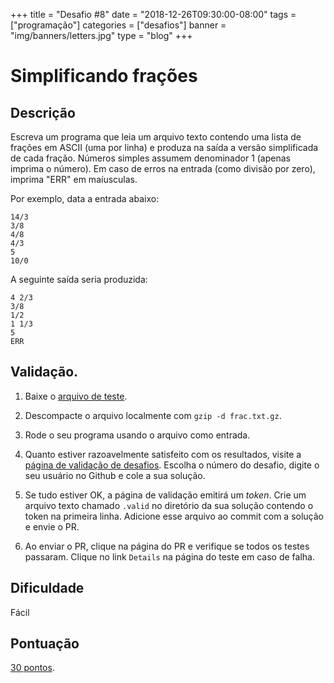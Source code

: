 +++
title = "Desafio #8"
date = "2018-12-26T09:30:00-08:00"
tags = ["programação"]
categories = ["desafios"]
banner = "img/banners/letters.jpg"
type = "blog"
+++

# Simplificando frações

## Descrição

Escreva um programa que leia um arquivo texto contendo uma lista de frações em
ASCII (uma por linha) e produza na saída a versão simplificada de cada fração.
Números simples assumem denominador 1 (apenas imprima o número).  Em caso de
erros na entrada (como divisão por zero), imprima "ERR" em maíusculas.

Por exemplo, data a entrada abaixo:

```
14/3
3/8
4/8
4/3
5
10/0
```

A seguinte saída seria produzida:

```
4 2/3
3/8
1/2
1 1/3
5
ERR
```

## Validação.

1. Baixe o [arquivo de teste](https://osprogramadores.com/files/d08/frac.txt.gz).

1. Descompacte o arquivo localmente com `gzip -d frac.txt.gz`.

1. Rode o seu programa usando o arquivo como entrada.

1. Quanto estiver razoavelmente satisfeito com os resultados, visite a [página de validação de desafios](https://osprogramadores.com/v). Escolha o número do desafio, digite o seu usuário no Github e cole a sua solução.

1. Se tudo estiver OK, a página de validação emitirá um _token_. Crie um arquivo texto chamado `.valid` no diretório da sua solução contendo o token na primeira linha. Adicione esse arquivo ao commit com a solução e envie o PR.

1. Ao enviar o PR, clique na página do PR e verifique se todos os testes passaram. Clique no link `Details` na página do teste em caso de falha.

## Dificuldade

Fácil

## Pontuação

[30 pontos](https://osprogramadores.com/scores).
